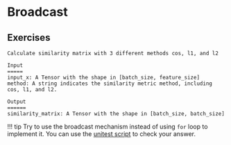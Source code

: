 # Broadcast

## Exercises

```
Calculate similarity matrix with 3 different methods cos, l1, and l2

Input
=====
input_x: A Tensor with the shape in [batch_size, feature_size]
method: A string indicates the similarity metric method, including cos, l1, and l2.

Output
======
similarity_matrix: A Tensor with the shape in [batch_size, batch_size]
```

!!! tip
    Try to use the broadcast mechanism instead of using `for` loop to implement it.
    You can use the [unitest script](./assets/broadcast_test.py) to check your answer.